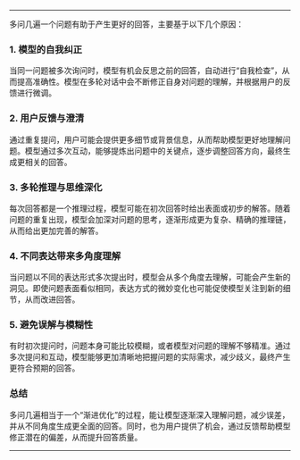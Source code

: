 
---

多问几遍一个问题有助于产生更好的回答，主要基于以下几个原因：

### 1. **模型的自我纠正**
   当同一问题被多次询问时，模型有机会反思之前的回答，自动进行“自我检查”，从而提高准确性。模型在多轮对话中会不断修正自身对问题的理解，并根据用户的反馈进行微调。

### 2. **用户反馈与澄清**
   通过重复提问，用户可能会提供更多细节或背景信息，从而帮助模型更好地理解问题。模型通过多次互动，能够提炼出问题中的关键点，逐步调整回答方向，最终生成更相关的回答。

### 3. **多轮推理与思维深化**
   每次回答都是一个推理过程，模型可能在初次回答时给出表面或初步的解答。随着问题的重复出现，模型会加深对问题的思考，逐渐形成更为复杂、精确的推理链，从而给出更加完善的解答。

### 4. **不同表达带来多角度理解**
   当问题以不同的表达形式多次提出时，模型会从多个角度去理解，可能会产生新的洞见。即使问题表面看似相同，表达方式的微妙变化也可能促使模型关注到新的细节，从而改进回答。

### 5. **避免误解与模糊性**
   有时初次提问时，问题本身可能比较模糊，或者模型对问题的理解不够精准。通过多次提问和互动，模型能够更加清晰地把握问题的实际需求，减少歧义，最终产生更符合预期的回答。

### 总结
多问几遍相当于一个“渐进优化”的过程，能让模型逐渐深入理解问题，减少误差，并从不同角度生成更全面的回答。同时，也为用户提供了机会，通过反馈帮助模型修正潜在的偏差，从而提升回答质量。

---




